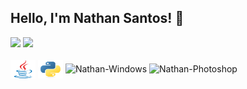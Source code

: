 ## Hello, I'm Nathan Santos! 👋

<div>
  <img height="180cm" src="https://github-readme-stats.vercel.app/api?username=enejota-njs&show_icons=true&theme=holi&include_all_commits=true&count_private=true"/>
  <img height="180cm" src="https://github-readme-stats.vercel.app/api/top-langs/?username=enejota-njs&layout=compact&langs_count=16&theme=holi"/>
</div>

<div style="display: inline_block"><br>
  <img align="center" alt="Nathan-Java" height="30" width="40" src="https://raw.githubusercontent.com/devicons/devicon/master/icons/java/java-original.svg">
  <img align="center" alt="Nathan-Python" height="30" width="40" src="https://raw.githubusercontent.com/devicons/devicon/master/icons/python/python-original.svg">
  <img align="center" alt="Nathan-Windows" height="30" width="40" src="https://cdn.jsdelivr.net/gh/devicons/devicon@latest/icons/windows11/windows11-original.svg"> 
  <img align="center" alt="Nathan-Photoshop" height="30" width="40" src="https://cdn.jsdelivr.net/gh/devicons/devicon@latest/icons/photoshop/photoshop-original.svg">
</div>
